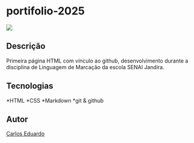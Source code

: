 # portifolio-2025

![](./Captura%20de%20Tela%202025-02-24%20%C3%A0s%2015.00.03.png)

## Descrição
Primeira página HTML com vínculo ao github, desenvolvimento durante a disciplina de Linguagem de Marcação da escola SENAI Jandira. 


## Tecnologias 
*HTML
*CSS
*Markdown
*git
& github

## Autor
[Carlos Eduardo](https://www.linkedin.com/in/carlos-eduardo-silva-pereira-a2413b353/)